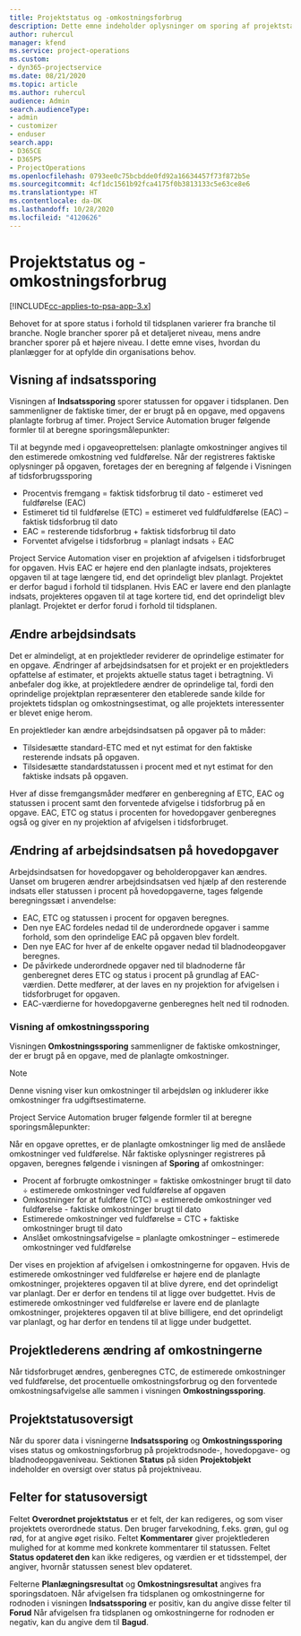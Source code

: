 ```yaml
---
title: Projektstatus og -omkostningsforbrug
description: Dette emne indeholder oplysninger om sporing af projektstatus og omkostningsforbrug.
author: ruhercul
manager: kfend
ms.service: project-operations
ms.custom:
- dyn365-projectservice
ms.date: 08/21/2020
ms.topic: article
ms.author: ruhercul
audience: Admin
search.audienceType:
- admin
- customizer
- enduser
search.app:
- D365CE
- D365PS
- ProjectOperations
ms.openlocfilehash: 0793ee0c75bcbdde0fd92a16634457f73f872b5e
ms.sourcegitcommit: 4cf1dc1561b92fca4175f0b3813133c5e63ce8e6
ms.translationtype: HT
ms.contentlocale: da-DK
ms.lasthandoff: 10/28/2020
ms.locfileid: "4120626"
---
```

# <a name="project-progress-and-cost-consumption"></a>Projektstatus og -omkostningsforbrug

[!INCLUDE[cc-applies-to-psa-app-3.x](../includes/cc-applies-to-psa-app-3x.md)]

Behovet for at spore status i forhold til tidsplanen varierer fra branche til branche. Nogle brancher sporer på et detaljeret niveau, mens andre brancher sporer på et højere niveau. I dette emne vises, hvordan du planlægger for at opfylde din organisations behov.

## <a name="effort-tracking-view"></a>Visning af indsatssporing

Visningen af **Indsatssporing** sporer statussen for opgaver i tidsplanen. Den sammenligner de faktiske timer, der er brugt på en opgave, med opgavens planlagte forbrug af timer. Project Service Automation bruger følgende formler til at beregne sporingsmålepunkter:

Til at begynde med i opgaveoprettelsen: planlagte omkostninger angives til den estimerede omkostning ved fuldførelse. Når der registreres faktiske oplysninger på opgaven, foretages der en beregning af følgende i Visningen af tidsforbrugssporing

- Procentvis fremgang = faktisk tidsforbrug til dato - estimeret ved fuldførelse (EAC) 
- Estimeret tid til fuldførelse (ETC) = estimeret ved fuldfuldførelse (EAC) – faktisk tidsforbrug til dato 
- EAC = resterende tidsforbrug + faktisk tidsforbrug til dato 
- Forventet afvigelse i tidsforbrug = planlagt indsats ÷ EAC

Project Service Automation viser en projektion af afvigelsen i tidsforbruget for opgaven. Hvis EAC er højere end den planlagte indsats, projekteres opgaven til at tage længere tid, end det oprindeligt blev planlagt. Projektet er derfor bagud i forhold til tidsplanen. Hvis EAC er lavere end den planlagte indsats, projekteres opgaven til at tage kortere tid, end det oprindeligt blev planlagt. Projektet er derfor forud i forhold til tidsplanen.

## <a name="reprojecting-effort"></a>Ændre arbejdsindsats

Det er almindeligt, at en projektleder reviderer de oprindelige estimater for en opgave. Ændringer af arbejdsindsatsen for et projekt er en projektleders opfattelse af estimater, et projekts aktuelle status taget i betragtning. Vi anbefaler dog ikke, at projektledere ændrer de oprindelige tal, fordi den oprindelige projektplan repræsenterer den etablerede sande kilde for projektets tidsplan og omkostningsestimat, og alle projektets interessenter er blevet enige herom.

En projektleder kan ændre arbejdsindsatsen på opgaver på to måder:

- Tilsidesætte standard-ETC med et nyt estimat for den faktiske resterende indsats på opgaven. 
- Tilsidesætte standardstatussen i procent med et nyt estimat for den faktiske indsats på opgaven.

Hver af disse fremgangsmåder medfører en genberegning af ETC, EAC og statussen i procent samt den forventede afvigelse i tidsforbrug på en opgave. EAC, ETC og status i procenten for hovedopgaver genberegnes også og giver en ny projektion af afvigelsen i tidsforbruget.

## <a name="reprojection-of-effort-on-summary-tasks"></a>Ændring af arbejdsindsatsen på hovedopgaver

Arbejdsindsatsen for hovedopgaver og beholderopgaver kan ændres. Uanset om brugeren ændrer arbejdsindsatsen ved hjælp af den resterende indsats eller statussen i procent på hovedopgaverne, tages følgende beregningssæt i anvendelse:

- EAC, ETC og statussen i procent for opgaven beregnes.
- Den nye EAC fordeles nedad til de underordnede opgaver i samme forhold, som den oprindelige EAC på opgaven blev fordelt.
- Den nye EAC for hver af de enkelte opgaver nedad til bladnodeopgaver beregnes. 
- De påvirkede underordnede opgaver ned til bladnoderne får genberegnet deres ETC og status i procent på grundlag af EAC-værdien. Dette medfører, at der laves en ny projektion for afvigelsen i tidsforbruget for opgaven. 
- EAC-værdierne for hovedopgaverne genberegnes helt ned til rodnoden.

### <a name="cost-tracking-view"></a>Visning af omkostningssporing 

Visningen **Omkostningssporing** sammenligner de faktiske omkostninger, der er brugt på en opgave, med de planlagte omkostninger. 

> [!NOTE]
> Denne visning viser kun omkostninger til arbejdsløn og inkluderer ikke omkostninger fra udgiftsestimaterne. 

Project Service Automation bruger følgende formler til at beregne sporingsmålepunkter:

Når en opgave oprettes, er de planlagte omkostninger lig med de anslåede omkostninger ved fuldførelse. Når faktiske oplysninger registreres på opgaven, beregnes følgende i visningen af **Sporing** af omkostninger:

 - Procent af forbrugte omkostninger = faktiske omkostninger brugt til dato ÷ estimerede omkostninger ved fuldførelse af opgaven
 - Omkostninger for at fuldføre (CTC) = estimerede omkostninger ved fuldførelse - faktiske omkostninger brugt til dato
 - Estimerede omkostninger ved fuldførelse = CTC + faktiske omkostninger brugt til dato
 - Anslået omkostningsafvigelse = planlagte omkostninger – estimerede omkostninger ved fuldførelse

Der vises en projektion af afvigelsen i omkostningerne for opgaven. Hvis de estimerede omkostninger ved fuldførelse er højere end de planlagte omkostninger, projekteres opgaven til at blive dyrere, end det oprindeligt var planlagt. Der er derfor en tendens til at ligge over budgettet. Hvis de estimerede omkostninger ved fuldførelse er lavere end de planlagte omkostninger, projekteres opgaven til at blive billigere, end det oprindeligt var planlagt, og har derfor en tendens til at ligge under budgettet.

## <a name="project-managers-reprojection-of-cost"></a>Projektlederens ændring af omkostningerne

Når tidsforbruget ændres, genberegnes CTC, de estimerede omkostninger ved fuldførelse, det procentuelle omkostningsforbrug og den forventede omkostningsafvigelse alle sammen i visningen **Omkostningssporing**.

## <a name="project-status-summary"></a>Projektstatusoversigt

Når du sporer data i visningerne **Indsatssporing** og **Omkostningssporing** vises status og omkostningsforbrug på projektrodsnode-, hovedopgave- og bladnodeopgaveniveau. Sektionen **Status** på siden **Projektobjekt** indeholder en oversigt over status på projektniveau.

## <a name="status-summary-fields"></a>Felter for statusoversigt

Feltet **Overordnet projektstatus** er et felt, der kan redigeres, og som viser projektets overordnede status. Den bruger farvekodning, f.eks. grøn, gul og rød, for at angive øget risiko. Feltet **Kommentarer** giver projektlederen mulighed for at komme med konkrete kommentarer til statussen. Feltet **Status opdateret den** kan ikke redigeres, og værdien er et tidsstempel, der angiver, hvornår statussen senest blev opdateret.

Felterne **Planlægningsresultat** og **Omkostningsresultat** angives fra sporingsdatoen. Når afvigelsen fra tidsplanen og omkostningerne for rodnoden i visningen **Indsatssporing** er positiv, kan du angive disse felter til **Forud** Når afvigelsen fra tidsplanen og omkostningerne for rodnoden er negativ, kan du angive dem til **Bagud**.
